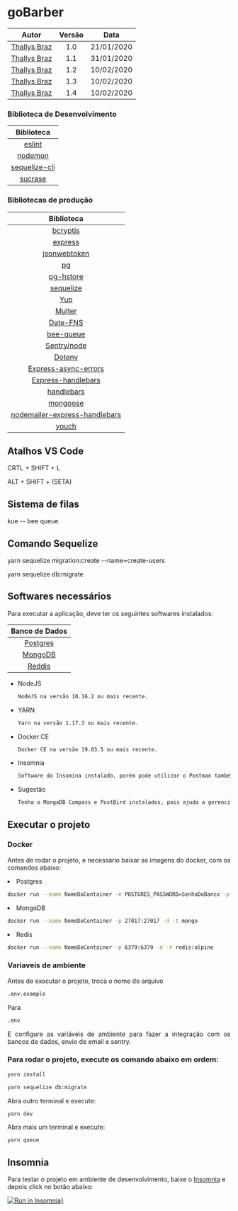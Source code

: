 # goBarber

|                     Autor                      | Versão |    Data    |
| :--------------------------------------------: | :----: | :--------: |
| [Thallys Braz](https://github.com/thallysbraz) |  1.0   | 21/01/2020 |
| [Thallys Braz](https://github.com/thallysbraz) |  1.1   | 31/01/2020 |
| [Thallys Braz](https://github.com/thallysbraz) |  1.2   | 10/02/2020 |
| [Thallys Braz](https://github.com/thallysbraz) |  1.3   | 10/02/2020 |
| [Thallys Braz](https://github.com/thallysbraz) |  1.4   | 10/02/2020 |

### Biblioteca de Desenvolvimento

|                              Biblioteca                              |
| :------------------------------------------------------------------: |
|                    [eslint](https://eslint.org/)                     |
|                    [nodemon](https://nodemon.io/)                    |
| [sequelize-cli](https://sequelize.org/master/manual/migrations.html) |
|           [sucrase](https://www.npmjs.com/package/sucrase)           |

### Bibliotecas de produção

|                                          Biblioteca                                          |
| :------------------------------------------------------------------------------------------: |
|                      [bcryptjs](https://www.npmjs.com/package/bcryptjs)                      |
|                           [express](https://expressjs.com/pt-br/)                            |
|                  [jsonwebtoken](https://www.npmjs.com/package/jsonwebtoken)                  |
|                            [pg](https://www.npmjs.com/package/pg)                            |
|                     [pg-hstore](https://www.npmjs.com/package/pg-hstore)                     |
|                             [sequelize](https://sequelize.org/)                              |
|                           [Yup](https://www.npmjs.com/package/yup)                           |
|                        [Multer](https://www.npmjs.com/package/multer)                        |
|                      [Date-FNS](https://www.npmjs.com/package/date-fns)                      |
|                     [bee-queue](https://github.com/bee-queue/bee-queue)                      |
|                  [Sentry/node](https://www.npmjs.com/package/@sentry/node)                   |
|                        [Dotenv](https://www.npmjs.com/package/dotenv)                        |
|          [Express-async-errors](https://www.npmjs.com/package/express-async-errors)          |
|            [Express-handlebars](https://www.npmjs.com/package/express-handlebars)            |
|                    [handlebars](https://www.npmjs.com/package/handlebars)                    |
|                      [mongoose](https://www.npmjs.com/package/mongoose)                      |
| [nodemailer-express-handlebars](https://www.npmjs.com/package/nodemailer-express-handlebars) |
|                         [youch](https://www.npmjs.com/package/youch)                         |

## Atalhos VS Code

<p>CRTL + SHIFT + L</p>
<p>ALT + SHIFT + (SETA)</p>

## Sistema de filas

kue -- bee queue

## Comando Sequelize

<p>yarn sequelize migration:create --name=create-users</p>
<p>yarn sequelize db:migrate</p>

## Softwares necessários

<p align="justify">Para executar a aplicação, deve ter os seguintes softwares instalados:</p>

|             Banco de Dados             |
| :------------------------------------: |
| [Postgres](https://www.postgresql.org) |
|   [MongoDB](https://www.mongodb.com)   |
|       [Reddis](https://redis.io)       |

<ul>

<li>NodeJS</li>

```bash
NodeJS na versão 10.16.2 ou mais recente.
```

<li>YARN</li>

```bash
Yarn na versão 1.17.3 ou mais recente.
```

<li>Docker CE</li>

```bash
Docker CE na versão 19.03.5 ou mais recente.
```

<li>Insomnia</li>

```bash
Software do Insomina instalado, porém pode utilizar o Postman também.
```

<li>Sugestão</li>

```bash
Tenha o MongoDB Compass e PostBird instalados, pois ajuda a gerenciar os bancos de dados.
```

</ul>

## Executar o projeto

### Docker

<p align="justify">Antes de rodar o projeto, e necessário baixar as imagens do docker, com os comandos abaixo:</p>

<li>Postgres</li>

```bash
docker run --name NomeDoContainer -e POSTGRES_PASSWORD=SenhaDoBanco -p 5432:5432 -d postgres
```

<li>MongoDB</li>

```bash
docker run --name NomeDoContainer -p 27017:27017 -d -t mongo
```

<li>Redis</li>

```bash
docker run --name NomeDoContainer -p 6379:6379 -d -t redis:alpine
```

### Variaveis de ambiente

Antes de executar o projeto, troca o nome do arquivo

```bash
.env.example
```

Para

```bash
.env
```

<p align="justify">
E configure as variáveis de ambiente para fazer a integração com os bancos de dados, envio de email e sentry. </p>

### Para rodar o projeto, execute os comando abaixo em ordem:

```bash
yarn install
```

```bash
yarn sequelize db:migrate
```

Abra outro terminal e execute:

```bash
yarn dev
```

Abra mais um terminal e execute:

```bash
yarn queue
```

## Insomnia

Para testar o projeto em ambiente de desenvolvimento, baixe o [Insomnia](https://insomnia.rest) e depois click no botão abaixo:

[![Run in Insomnia}](https://insomnia.rest/images/run.svg)](https://insomnia.rest/run/?label=goBarberInsomnia&uri=https%3A%2F%2Fraw.githubusercontent.com%2Fthallysbraz%2FgoBarber%2Fbanco%2FinsomniaRoutes.json)
